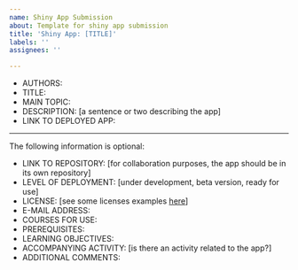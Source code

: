 ```yaml
---
name: Shiny App Submission
about: Template for shiny app submission
title: 'Shiny App: [TITLE]'
labels: ''
assignees: ''

---
```


- AUTHORS:
- TITLE:
- MAIN TOPIC:
- DESCRIPTION: [a sentence or two describing the app]
- LINK TO DEPLOYED APP:

---------------------------

The following information is optional:

- LINK TO REPOSITORY: [for collaboration purposes, the app should be in its own repository]
- LEVEL OF DEPLOYMENT: [under development, beta version, ready for use]
- LICENSE: [see some licenses examples [here](https://creativecommons.org/about/cclicenses/)]
- E-MAIL ADDRESS:
- COURSES FOR USE:
- PREREQUISITES:
- LEARNING OBJECTIVES: 
- ACCOMPANYING ACTIVITY: [is there an activity related to the app?]
- ADDITIONAL COMMENTS: 
